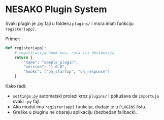 # NESAKO Plugin System

Svaki plugin je .py fajl u folderu `plugins/` i mora imati funkciju `register(app)`.

Primer:
```python
def register(app):
    # registracija hook-ova, ruta ili ekstenzija
    return {
        "name": "sample_plugin",
        "version": "1.0.0",
        "hooks": ["on_startup", "on_response"]
    }
```

Kako radi:
- `settings.py` automatski prolazi kroz `plugins/` i pokušava da `importuje` svaki `.py` fajl.
- Ako modul ima `register(app)` funkciju, dodaje je u `PLUGINS` listu.
- Greške u pluginu ne obaraju aplikaciju (bezbedan fallback).

